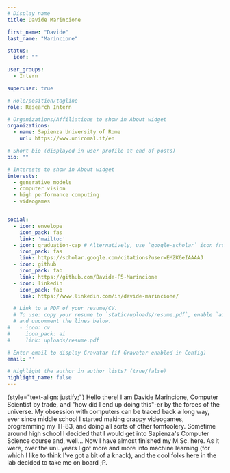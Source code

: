 ```yaml
---
# Display name
title: Davide Marincione

first_name: "Davide"
last_name: "Marincione"

status:
  icon: ""

user_groups:
  - Intern

superuser: true

# Role/position/tagline
role: Research Intern

# Organizations/Affiliations to show in About widget
organizations:
  - name: Sapienza University of Rome
    url: https://www.uniroma1.it/en

# Short bio (displayed in user profile at end of posts)
bio: ""

# Interests to show in About widget
interests:
  - generative models
  - computer vision
  - high performance computing
  - videogames


social:
  - icon: envelope
    icon_pack: fas
    link: 'mailto:'
  - icon: graduation-cap # Alternatively, use `google-scholar` icon from `ai` icon pack
    icon_pack: fas
    link: https://scholar.google.com/citations?user=EMZK6eIAAAAJ
  - icon: github
    icon_pack: fab
    link: https://github.com/Davide-F5-Marincione
  - icon: linkedin
    icon_pack: fab
    link: https://www.linkedin.com/in/davide-marincione/

  # Link to a PDF of your resume/CV.
  # To use: copy your resume to `static/uploads/resume.pdf`, enable `ai` icons in `params.yaml`,
  # and uncomment the lines below.
#   - icon: cv
#     icon_pack: ai
#     link: uploads/resume.pdf

# Enter email to display Gravatar (if Gravatar enabled in Config)
email: ''

# Highlight the author in author lists? (true/false)
highlight_name: false
---
```



{style="text-align: justify;"}
Hello there!
I am Davide Marincione, Computer Scientist by trade, and "how did I end up doing this"-er by the forces of the universe.
My obsession with computers can be traced back a long way, ever since middle school I started making crappy videogames, programming my TI-83, and doing all sorts of other tomfoolery. Sometime around high school I decided that I would get into Sapienza's Computer Science course and, well... Now I have almost finished my M.Sc. here.
As it were, over the uni. years I got more and more into machine learning (for which I like to think I've got a bit of a knack), and the cool folks here in the lab decided to take me on board ;P.